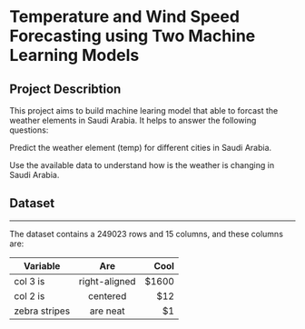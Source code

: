 
# Temperature and Wind Speed Forecasting using Two Machine Learning Models

## Project Describtion

This project aims to build machine learing model that able to forcast the weather elements in Saudi Arabia. It helps to answer the following questions:

Predict the weather element (temp) for different cities in Saudi Arabia.

Use the available data to understand how is the weather is changing in Saudi Arabia.


## Dataset
---
The dataset contains a 249023 rows and 15 columns, and these columns are:

| Variable | Are           | Cool  |
| ------------- |:-------------:| -----:|
| col 3 is      | right-aligned | $1600 |
| col 2 is      | centered      |   $12 |
| zebra stripes | are neat      |    $1 |
